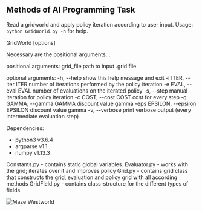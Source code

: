 ## Methods of AI Programming Task

Read a gridworld and apply policy iteration according to user input.
Usage: 
`python GridWorld.py -h` for help.

 
GridWorld \[options\]

Necessary are the positional arguments...

positional arguments:
  grid_file             path to input .grid file

optional arguments:
  -h, --help            show this help message and exit
  -i ITER, --iter ITER  number of iterations performed by the policy iteration
  -e EVAL, --eval EVAL  number of evaluations on the iterated policy
  -s, --step            manual iteration for policy iteration
  -c COST, --cost COST  cost for every step
  -g GAMMA, --gamma GAMMA
                        discount value gamma
  -eps EPSILON, --epsilon EPSILON
                        discount value gamma
  -v, --verbose         print verbose output (every intermediate evaluation
                        step)

Dependencies:
+ python3 v3.6.4
+ argparse v1.1
+ numpy v1.13.3

Constants.py    - contains static global variables.
Evaluator.py    - works with the grid; iterates over it and improves policy
Grid.py         - contains grid class that constructs the grid, evaluation and policy grid with all according methods
GridField.py    - contains class-structure for the different types of fields

![Maze Westworld](https://images.duckduckgo.com/iu/?u=https%3A%2F%2Fi.redd.it%2Ftz1bngoyiw1y.jpg&f=1)
